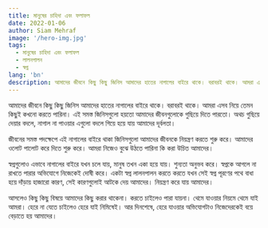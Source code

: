 ```yaml
---
title: মানুষের চাহিদা এবং ফলাফল
date: 2022-01-06
author: Siam Mehraf
image: '/hero-img.jpg'
tags:
  - মানুষের চাহিদা এবং ফলাফল
  - লালনপালন
  - স্বপ্ন
lang: 'bn'
description: আমাদের জীবনে কিছু কিছু জিনিস আমাদের হাতের নাগালের বাইরে থাকে। বরাবরই থাকে। আমরা এসব নিয়ে তেমন কিছুই কখনো করতে পারিনা...
---
```


আমাদের জীবনে কিছু কিছু জিনিস আমাদের হাতের নাগালের বাইরে থাকে। বরাবরই থাকে। আমরা এসব নিয়ে তেমন কিছুই কখনো করতে পারিনা। এই সমস্ত জিনিসগুলো হয়তো আমাদের জীবনগুলোকে গুছিয়ে দিতে পারতো। অথচ গুছিয়ে দেয়ার বদলে, নাগাল না পাওয়ার এগুলো বদলে গিয়ে হয়ে যায় আমাদের দূর্বলতা।

জীবনের সমস্ত পদক্ষেপে এই নাগালের বাইরে থাকা জিনিসগুলো আমাদের জীবনকে নিয়ন্ত্রণ করতে শুরু করে। আমাদের ওলোট পালোট করে দিতে শুরু করে। আমরা নিজেও বুঝে উঠতে পারিনা কি করা উচিত আমাদের।

স্বপ্নগুলোও এভাবে নাগালের বাইরে যখন চলে যায়, মানুষ তখন একা হয়ে যায়। শুন্যতা অনুভব করে। স্বপ্নকে আগলে না রাখতে পারার অভিযোগে নিজেকেই দোষী করে। একটা স্বপ্ন লালনপালন করতে করতে যখন সেই স্বপ্ন পূরণের পথে বাধা হয়ে দাঁড়ায় হাজারো কারণ, সেই কারণগুলোই আটকে দেয় আমাদের। নিয়ন্ত্রণ করে যায় আমাদের।

আসলেও কিছু কিছু বিষয়ে আমাদের কিছু করার থাকেনা। করতে চাইলেও পারা যায়না। থেমে যাওয়ার নিয়মে থেমে যাই আমরা। হেরে না যেতে চাইলেও হেরে যাই নিমিষেই। আর দিনশেষে, হেরে যাওয়ার অভিযোগটাও নিজেদেরকেই বয়ে বেড়াতে হয় আমাদের।
